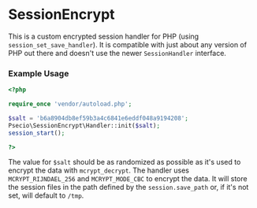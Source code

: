 SessionEncrypt
=====================

This is a custom encrypted session handler for PHP (using `session_set_save_handler`). It is
compatible with just about any version of PHP out there and doesn't use the newer `SessionHandler`
interface.

### Example Usage

```php
<?php

require_once 'vendor/autoload.php';

$salt = 'b6a8904db8ef59b3a4c6841e6eddf048a9194208';
Psecio\SessionEncrypt\Handler::init($salt);
session_start();

?>
```

The value for `$salt` should be as randomized as possible as it's used to encrypt the data with `mcrypt_decrypt`.
The handler uses `MCRYPT_RIJNDAEL_256` and `MCRYPT_MODE_CBC` to encrypt the data.
It will store the session files in the path defined by the `session.save_path` or, if it's not set, will default to `/tmp`.
